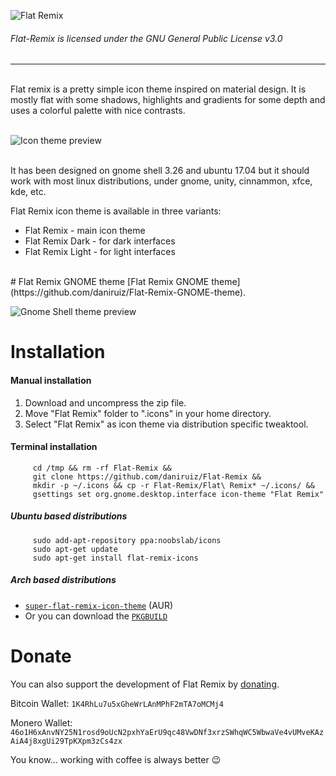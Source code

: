 ![Flat Remix](https://cdn.rawgit.com/daniruiz/Flat-Remix/master/logo.png)

###### Flat-Remix is licensed under the GNU General Public License v3.0
<hr>
<br>
Flat remix is a pretty simple icon theme inspired on material design. It is mostly flat with some shadows, highlights and gradients for some depth and uses a colorful palette with nice contrasts.
<br><br>

![Icon theme preview](https://raw.githubusercontent.com/daniruiz/Flat-Remix/master/preview.png)
<br><br>

It has been designed on gnome shell 3.26 and ubuntu 17.04 but it should work with most linux distributions, under gnome, unity, cinnammon, xfce, kde, etc.

Flat Remix icon theme is available in three variants:
 - Flat Remix - main icon theme
 - Flat Remix Dark - for dark interfaces
 - Flat Remix Light - for light interfaces

<br/>
# Flat Remix GNOME theme
[Flat Remix GNOME theme](https://github.com/daniruiz/Flat-Remix-GNOME-theme).

![Gnome Shell theme preview](https://raw.githubusercontent.com/daniruiz/Flat-Remix-GNOME-theme/master/Images/1.png)

# Installation

#### Manual installation

1. Download and uncompress the zip file.
1. Move "Flat Remix" folder to ".icons" in your home directory.
1. Select "Flat Remix" as icon theme via distribution specific tweaktool.

#### Terminal installation

```
     cd /tmp && rm -rf Flat-Remix &&
     git clone https://github.com/daniruiz/Flat-Remix &&
     mkdir -p ~/.icons && cp -r Flat-Remix/Flat\ Remix* ~/.icons/ &&
     gsettings set org.gnome.desktop.interface icon-theme "Flat Remix"
```

##### Ubuntu based distributions

```
     sudo add-apt-repository ppa:noobslab/icons
     sudo apt-get update
     sudo apt-get install flat-remix-icons
```

##### Arch based distributions
+ [`super-flat-remix-icon-theme`](https://aur.archlinux.org/packages/super-flat-remix-icon-theme/) (AUR)
+ Or you can download the [`PKGBUILD`](https://raw.githubusercontent.com/daniruiz/Flat-Remix/master/PKGBUILD)


# Donate

You can also support the development of Flat Remix by [donating](https://www.paypal.com/cgi-bin/webscr?cmd=_s-xclick&hosted_button_id=7LEWLS78EAJGJ).

Bitcoin Wallet: `1K4RhLu7u5xGheWrLAnMPhF2mTA7oMCMj4`

Monero Wallet: `46o1H6xAnvNY25N1rosd9oUcN2pxhYaErU9qc48VwDNf3xrzSWhqWC5WbwaVe4vUMveKAzAiA4j8xgUi29TpKXpm3zCs4zx`

You know... working with coffee is always better  :wink:
